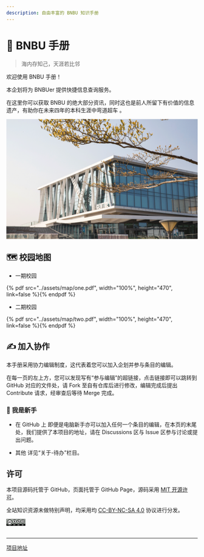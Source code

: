 ```yaml
---
description: 自由丰富的 BNBU 知识手册
---
```


# 🏫 BNBU 手册

> 海内存知己，天涯若比邻

欢迎使用 BNBU 手册！

本企划将为 BNBUer 提供快捷信息查询服务。

在这里你可以获取 BNBU 的绝大部分资讯，同时这也是前人所留下有价值的信息遗产，有助你在未来四年的本科生涯中弯道超车 。

![](./assets/pic/BNBU.png)

## 🗺️ 校园地图

* 一期校园

{% pdf src="../assets/map/one.pdf", width="100%", height="470", link=false %}{% endpdf %}

* 二期校园

{% pdf src="../assets/map/two.pdf", width="100%", height="470", link=false %}{% endpdf %}

## ✍️ 加入协作

本手册采用协力编辑制度，这代表着您可以加入企划并参与条目的编辑。

在每一页的左上方，您可以发现写有“参与编辑”的超链接，点击链接即可以跳转到 GitHub 对应的文件处，请 Fork 至自有仓库后进行修改，编辑完成后提出 Contribute 请求，经审查后等待 Merge 完成。

### 🔰 我是新手

* 在 GitHub 上
即便是电脑新手亦可以加入任何一个条目的编辑，在本页的末尾处，我们提供了本项目的地址，请在 Discussions 区与 Issue 区参与讨论或提出问题。

* 其他
详见“关于-待办”栏目。

## 许可

本项目源码托管于 GitHub，页面托管于 GitHub Page，源码采用 [MIT 开源许可](https://mit-license.org/)。

全站知识资源未做特别声明，均采用均 [CC-BY-NC-SA 4.0](https://creativecommons.org/licenses/by-nc-sa/4.0/) 协议进行分发。

<img src=./assets/icon/rect-by-nc-sa.png width=10% />

## 

---

[项目地址](https://github.com/PhoenixTechProject/BNBUHandbook)

